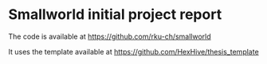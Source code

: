 # Smallworld initial project report

The code is available at https://github.com/rku-ch/smallworld

It uses the template available at https://github.com/HexHive/thesis_template
